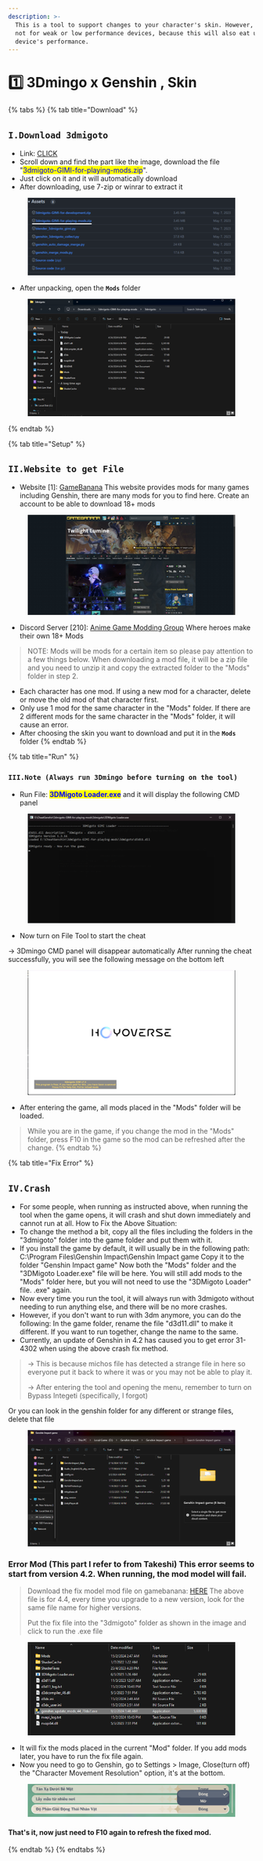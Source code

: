```yaml
---
description: >-
  This is a tool to support changes to your character's skin. However, this is
  not for weak or low performance devices, because this will also eat up your
  device's performance.
---
```


# 1️⃣ 3Dmingo x Genshin , Skin

{% tabs %}
{% tab title="Download" %}
## `I.Download 3dmigoto`

* Link: [CLICK](https://github.com/SilentNightSound/GI-Model-Importer/releases)
* Scroll down and find the part like the image, download the file "<mark style="color:blue;">3dmigoto-GIMI-for-playing-mods.zip</mark>".
* Just click on it and it will automatically download
* After downloading, use 7-zip or winrar to extract it

<figure><img src="../.gitbook/assets/image (14).png" alt=""><figcaption></figcaption></figure>

* After unpacking, open the **`Mods`** folder

<figure><img src="../.gitbook/assets/image (15).png" alt=""><figcaption></figcaption></figure>
{% endtab %}

{% tab title="Setup" %}
## `II.Website to get File`

* Website \[1]: [GameBanana](https://gamebanana.com) This website provides mods for many games including Genshin, there are many mods for you to find here. Create an account to be able to download 18+ mods

<figure><img src="../.gitbook/assets/image (16).png" alt=""><figcaption></figcaption></figure>

* Discord Server \[210]: [Anime Game Modding Group](https://discord.com/invite/AGMG) Where heroes make their own 18+ Mods

> NOTE: Mods will be mods for a certain item so please pay attention to a few things below. When downloading a mod file, it will be a zip file and you need to unzip it and copy the extracted folder to the "Mods" folder in step 2.

* Each character has one mod. If using a new mod for a character, delete or move the old mod of that character first.
* Only use 1 mod for the same character in the "Mods" folder. If there are 2 different mods for the same character in the "Mods" folder, it will cause an error.
* After choosing the skin you want to download and put it in the **`Mods`** folder
{% endtab %}

{% tab title="Run" %}
### `III.Note (Always run 3Dmingo before turning on the tool)`

* Run File: <mark style="color:blue;">**3DMigoto Loader.exe**</mark> and it will display the following CMD panel

<figure><img src="../.gitbook/assets/image (17).png" alt=""><figcaption></figcaption></figure>

* Now turn on File Tool to start the cheat

-> 3Dmingo CMD panel will disappear automatically After running the cheat successfully, you will see the following message on the bottom left

<figure><img src="../.gitbook/assets/image (18).png" alt=""><figcaption></figcaption></figure>

* After entering the game, all mods placed in the "Mods" folder will be loaded.

> While you are in the game, if you change the mod in the "Mods" folder, press F10 in the game so the mod can be refreshed after the change.
{% endtab %}

{% tab title="Fix Error" %}
## **`IV.Crash`**

* For some people, when running as instructed above, when running the tool when the game opens, it will crash and shut down immediately and cannot run at all. How to Fix the Above Situation:
* To change the method a bit, copy all the files including the folders in the "3dmigoto" folder into the game folder and put them with it.
* If you install the game by default, it will usually be in the following path: C:\Program Files\Genshin Impact\Genshin Impact game Copy it to the folder "Genshin Impact game" Now both the "Mods" folder and the "3DMigoto Loader.exe" file will be here. You will still add mods to the "Mods" folder here, but you will not need to use the "3DMigoto Loader" file. .exe" again.
* Now every time you run the tool, it will always run with 3dmigoto without needing to run anything else, and there will be no more crashes.
* However, if you don't want to run with 3dm anymore, you can do the following: In the game folder, rename the file "d3d11.dll" to make it different. If you want to run together, change the name to the same.
* Currently, an update of Genshin in 4.2 has caused you to get error 31-4302 when using the above crash fix method.

> -> This is because michos file has detected a strange file in here so everyone put it back to where it was or you may not be able to play it.
>
> -> After entering the tool and opening the menu, remember to turn on Bypass Integeti (specifically, I forgot)

Or you can look in the genshin folder for any different or strange files, delete that file

<figure><img src="../.gitbook/assets/image (19).png" alt=""><figcaption></figcaption></figure>

### Error Mod (This part I refer to from Takeshi) This error seems to start from version 4.2. When running, the mod model will fail.

> Download the fix model mod file on gamebanana: [HERE](https://gamebanana.com/tools/16084) The above file is for 4.4, every time you upgrade to a new version, look for the same file name for higher versions.
>
> Put the fix file into the "3dmigoto" folder as shown in the image and click to run the .exe file

<figure><img src="../.gitbook/assets/image (20).png" alt=""><figcaption></figcaption></figure>

* It will fix the mods placed in the current "Mod" folder. If you add mods later, you have to run the fix file again.
* Now you need to go to Genshin, go to Settings > Image, Close(turn off) the "Character Movement Resolution" option, it's at the bottom.

<figure><img src="../.gitbook/assets/image (21).png" alt=""><figcaption></figcaption></figure>

#### That's it, now just need to F10 again to refresh the fixed mod.
{% endtab %}
{% endtabs %}





